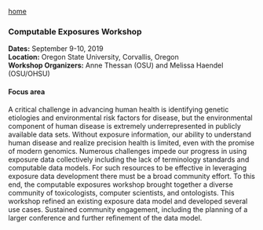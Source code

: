 [home](https://monarch-initiative.github.io/phenomics/)

### Computable Exposures Workshop 

**Dates:** September 9-10, 2019  
**Location:** Oregon State University, Corvallis, Oregon  
**Workshop Organizers:** Anne Thessan (OSU) and Melissa Haendel (OSU/OHSU)

#### Focus area
A critical challenge in advancing human health is identifying genetic etiologies and environmental risk factors for disease, but the environmental component of human disease is extremely underrepresented in publicly available data sets. Without exposure information,  our ability to understand human disease and realize precision health is limited, even with the promise of modern genomics. Numerous challenges impede our progress in using exposure data collectively including the lack of terminology standards and computable data models. For such resources to be effective in leveraging exposure data development there must be a broad community effort. To this end, the computable exposures workshop brought together a diverse community of toxicologists, computer scientists, and ontologists. This workshop refined an existing exposure data model and developed several use cases. Sustained community engagement, including the planning of a larger conference and further refinement of the data model.
